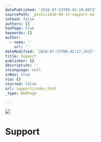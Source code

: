 ```yaml
---
datePublished: '2016-07-23T00:42:19.607Z'
sourcePath: _posts/2016-06-11-support.md
inFeed: false
authors: []
hasPage: true
keywords: []
author:
  - name: ''
    url: ''
dateModified: '2016-07-23T00:42:17.291Z'
title: Support
publisher: {}
description: ''
inLanguage: null
inNav: true
via: {}
starred: false
url: support/index.html
_type: WebPage

---
```

![](https://s3-us-west-2.amazonaws.com/the-grid-img/p/edd3c5867c48f255e1233f84050c8a138154cd75.jpg)

# Support